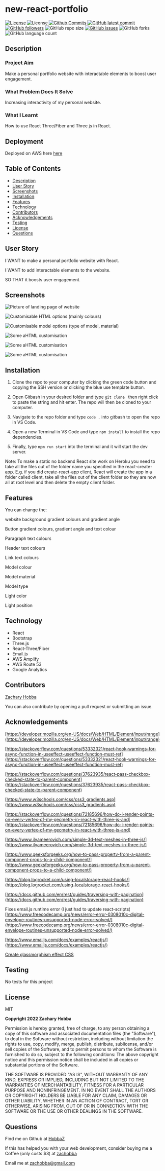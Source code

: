 # new-react-portfolio

[![License](https://img.shields.io/badge/License-MIT-blue.svg)](https://choosealicense.com/licenses/mit/)
![License](https://img.shields.io/badge/Made%20with-React-darkgreen.svg)
[![Github Commits](https://img.shields.io/github/commit-activity/w/HobbaZ/new-react-portfolio)](https://github.com/HobbaZ/new-react-portfolio/commits)
[![GitHub latest commit](https://img.shields.io/github/last-commit/HobbaZ/new-react-portfolio)](https://github.com/HobbaZ/new-react-portfolio/branches)
[![GitHub followers](https://img.shields.io/github/followers/HobbaZ.svg)]()
![GitHub repo size](https://img.shields.io/github/repo-size/HobbaZ/new-react-portfolio)
[![GitHub issues](https://img.shields.io/github/issues/HobbaZ/new-react-portfolio)](https://img.shields.io/github/issues/HobbaZ/new-react-portfolio)
![GitHub forks](https://img.shields.io/github/forks/HobbaZ/new-react-portfolio)
![GitHub language count](https://img.shields.io/github/languages/count/HobbaZ/new-react-portfolio)

## Description
### Project Aim ###
Make a personal portfolio website with interactable elements to boost user engagement.

### What Problem Does It Solve ###
Increasing interactivity of my personal website.

### What I Learnt ###
How to use React Three/Fiber and Three.js in React.

## Deployment
Deployed on AWS here [here](https://www.zachobba.com.au/)

## Table of Contents
- [Description](#description)
- [User Story](#user-story)
- [Screenshots](#screenshots)
- [Installation](#installation)
- [Features](#features)
- [Technology](#technology)
- [Contributors](#contributors)
- [Acknowledgements](#acknowledgements)
- [Testing](#testing)
- [License](#license)
- [Questions](#questions)

## User Story
I WANT to make a personal portfolio website with React.

I WANT to add interactable elements to the website.

SO THAT it boosts user engagement.

## Screenshots
![Picture of landing page of website](/src/images/screencapture-localhost-3000-2022-09-21-23_30_34.png)

![Customisable HTML options (mainly colours)](/src/images/HTMLoptions.JPG)

![Customisable model options (type of model, material)](/src/images/modelOptions.JPG)

![Some aHTML customisation](/src/images/HTMLCustomise.JPG)

![Some aHTML customisation](/src/images/modelCustomisation.JPG)

![Some aHTML customisation](/src/images/custom1.JPG)

## Installation
1. Clone the repo to your computer by clicking the green code button and copying the SSH version or clicking the blue use template button.

2. Open Gitbash in your desired folder and type ```git clone ``` then right click to paste the string and hit enter. The repo will then be cloned to your computer.

3. Navigate to the repo folder and type ```code .``` into gitbash to open the repo in VS Code.

4. Open a new Terminal in VS Code and type ```npm install``` to install the repo dependencies.

5. Finally, type ```npm run start``` into the terminal and it will start the dev server.

Note: To make a static no backend React site work on Heroku you need to take all the files out of the folder name you specified in the react-create-app. E.g. if you did create-react-app client, React will create the app in a folder called client, take all the files out of the client folder so they are now all at root level and then delete the empty client folder.

## Features
You can change the: 

website background gradient colours and gradient angle

Button gradient colours, gradient angle and text colour

Paragraph text colours

Header text colours

Link text colours

Model colour

Model material

Model type

Light color

Light position

## Technology
- React
- Bootstrap
- Three.js
- React-Three/Fiber
- Email.js
- AWS Amplify
- AWS Route 53
- Google Analytics

## Contributors
[Zachary Hobba](https://github.com/HobbaZ)

You can also contribute by opening a pull request or submitting an issue.

## Acknowledgements
[https://developer.mozilla.org/en-US/docs/Web/HTML/Element/input/range](https://developer.mozilla.org/en-US/docs/Web/HTML/Element/input/range)

[https://stackoverflow.com/questions/53332321/react-hook-warnings-for-async-function-in-useeffect-useeffect-function-must-ret](https://stackoverflow.com/questions/53332321/react-hook-warnings-for-async-function-in-useeffect-useeffect-function-must-ret)

[https://stackoverflow.com/questions/37623935/react-pass-checkbox-checked-state-to-parent-component](https://stackoverflow.com/questions/37623935/react-pass-checkbox-checked-state-to-parent-component)

[https://www.w3schools.com/css/css3_gradients.asp](https://www.w3schools.com/css/css3_gradients.asp)

[https://stackoverflow.com/questions/72185696/how-do-i-render-points-on-every-vertex-of-my-geometry-in-react-with-three-js-and](https://stackoverflow.com/questions/72185696/how-do-i-render-points-on-every-vertex-of-my-geometry-in-react-with-three-js-and)

[https://www.ilyameerovich.com/simple-3d-text-meshes-in-three-js/](https://www.ilyameerovich.com/simple-3d-text-meshes-in-three-js/)

[https://www.geeksforgeeks.org/how-to-pass-property-from-a-parent-component-props-to-a-child-component/](https://www.geeksforgeeks.org/how-to-pass-property-from-a-parent-component-props-to-a-child-component/)

[https://blog.logrocket.com/using-localstorage-react-hooks/](https://blog.logrocket.com/using-localstorage-react-hooks/)

[https://docs.github.com/en/rest/guides/traversing-with-pagination](https://docs.github.com/en/rest/guides/traversing-with-pagination)

Fixes email.js runtime error (I just had to update react-scripts)
[https://www.freecodecamp.org/news/error-error-0308010c-digital-envelope-routines-unsupported-node-error-solved/](https://www.freecodecamp.org/news/error-error-0308010c-digital-envelope-routines-unsupported-node-error-solved/)

[https://www.emailjs.com/docs/examples/reactjs/](https://www.emailjs.com/docs/examples/reactjs/)

[Create glassmorphism effect CSS](https://albertwalicki.com/blog/glassmorphism-how-to-create)

## Testing
No tests for this project

## License

MIT

**Copyright 2022 Zachary Hobba**

Permission is hereby granted, free of charge, to any person obtaining a copy of this software and associated documentation files (the "Software"), to deal in the Software without restriction, including without limitation the rights to use, copy, modify, merge, publish, distribute, sublicense, and/or sell copies of the Software, and to permit persons to whom the Software is furnished to do so, subject to the following conditions:
The above copyright notice and this permission notice shall be included in all copies or substantial portions of the Software.
    
THE SOFTWARE IS PROVIDED "AS IS", WITHOUT WARRANTY OF ANY KIND, EXPRESS OR IMPLIED, INCLUDING BUT NOT LIMITED TO THE WARRANTIES OF MERCHANTABILITY, FITNESS FOR A PARTICULAR PURPOSE AND NONINFRINGEMENT. IN NO EVENT SHALL THE AUTHORS OR COPYRIGHT HOLDERS BE LIABLE FOR ANY CLAIM, DAMAGES OR OTHER LIABILITY, WHETHER IN AN ACTION OF CONTRACT, TORT OR OTHERWISE, ARISING FROM, OUT OF OR IN CONNECTION WITH THE SOFTWARE OR THE USE OR OTHER DEALINGS IN THE SOFTWARE.

## Questions

Find me on Github at [HobbaZ](https://github.com/HobbaZ)

If this has helped you with your web development, consider buying me a Coffee (only costs $3) at [zachobba](https://buymeacoffee.com/zachobbaS)

Email me at [zachobba@gmail.com](zachobba@gmail.com)